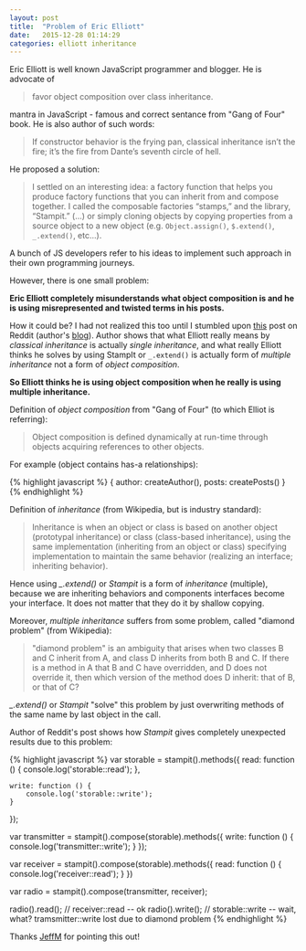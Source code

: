 ```yaml
---
layout: post
title:  "Problem of Eric Elliott"
date:   2015-12-28 01:14:29
categories: elliott inheritance
---
```

Eric Elliott is well known JavaScript programmer and blogger. He is advocate of 

> favor object composition over class inheritance.

mantra in JavaScript - famous and correct sentance from "Gang of Four" book. He is also author of such words:

> If constructor behavior is the frying pan, classical inheritance isn’t the fire; it’s the fire from Dante’s seventh circle of hell.

He proposed a solution: 

> I settled on an interesting idea: a factory function that helps you produce factory functions that you can inherit from and compose together. I called the composable factories “stamps,” and the library, “Stampit.” (...) or simply cloning objects by copying properties from a source object to a new object (e.g. `Object.assign()`, `$.extend()`, `_.extend()`, etc…). 

A bunch of JS developers refer to his ideas to implement such approach in their own programming journeys. 

However, there is one small problem: 

**Eric Elliott completely misunderstands what object composition is and he is using misrepresented and twisted terms in his posts.**

How it could be? I had not realized this too until I stumbled upon [this][reddit-post] post on Reddit (author's [blog][author-blog]). Author shows that what Elliott really means by *classical inheritance* is actually *single inheritance*, and what really Elliott thinks he solves by using StampIt or `_.extend()` is actually form of *multiple inheritance* not a form of *object composition*.

**So Elliott thinks he is using object composition when he really is using multiple inheritance.**

Definition of *object composition* from "Gang of Four" (to which Elliot is referring): 

> Object composition is defined dynamically at run-time through objects acquiring references to other objects.

For example (object contains has-a relationships):

{% highlight javascript %}
{
  author: createAuthor(),
  posts: createPosts()
}
{% endhighlight %}

Definition of *inheritance* (from Wikipedia, but is industry standard): 

> Inheritance is when an object or class is based on another object (prototypal inheritance) or class (class-based inheritance), using the same implementation (inheriting from an object or class) specifying implementation to maintain the same behavior (realizing an interface; inheriting behavior).

Hence using *_.extend()* or *Stampit* is a form of *inheritance* (multiple), because we are inheriting behaviors and components interfaces become your interface. It does not matter that they do it by shallow copying.

Moreover, *multiple inheritance* suffers from some problem, called "diamond problem" (from Wikipedia):

> "diamond problem" is an ambiguity that arises when two classes B and C inherit from A, and class D inherits from both B and C. If there is a method in A that B and C have overridden, and D does not override it, then which version of the method does D inherit: that of B, or that of C?

*_.extend()* or *Stampit* "solve" this problem by just overwriting methods of the same name by last object in the call. 

Author of Reddit's post shows how *Stampit* gives completely unexpected results due to this problem:

{% highlight javascript %}
var storable = stampit().methods({
    read: function () {
        console.log('storable::read');
    },

    write: function () {
        console.log('storable::write');
    }
});

var transmitter = stampit().compose(storable).methods({
    write: function () {
        console.log('transmitter::write');
    }
});

var receiver = stampit().compose(storable).methods({
    read: function () {
        console.log('receiver::read');
    }
})

var radio = stampit().compose(transmitter, receiver);

radio().read(); // receiver::read -- ok
radio().write(); // storable::write -- wait, what? tramsmitter::write lost due to diamond problem
{% endhighlight %}

Thanks [JeffM][author-blog] for pointing this out!

[reddit-post]: https://www.reddit.com/r/javascript/comments/3oy9c3/composition_vs_eric_elliott/

[author-blog]: https://medium.com/@jeffm712/

